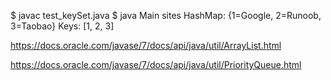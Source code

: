 $ javac test_keySet.java
$ java Main
sites HashMap: {1=Google, 2=Runoob, 3=Taobao}
Keys: [1, 2, 3]



https://docs.oracle.com/javase/7/docs/api/java/util/ArrayList.html


https://docs.oracle.com/javase/7/docs/api/java/util/PriorityQueue.html

